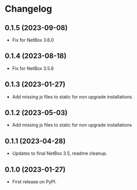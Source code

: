 # Changelog

## 0.1.5 (2023-09-08)

* Fix for NetBox 3.6.0

## 0.1.4 (2023-08-18)

* Fix for NetBox 3.5.8

## 0.1.3 (2023-01-27)

* Add missing js files to static for non upgrade installations

## 0.1.2 (2023-05-03)

* Add missing js files to static for non upgrade installations

## 0.1.1 (2023-04-28)

* Updates to final NetBox 3.5, readme cleanup.

## 0.1.0 (2023-01-27)

* First release on PyPI.
